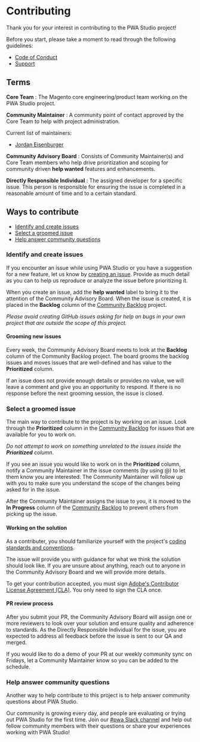 # Contributing

Thank you for your interest in contributing to the PWA Studio project!

Before you start, please take a moment to read through the following guidelines:

-   [Code of Conduct][]
-   [Support][]

## Terms

**Core Team**
: The Magento core engineering/product team working on the PWA Studio project.

**Community Maintainer**
: A community point of contact approved by the Core Team to help with project administration.

Current list of maintainers:

-   [Jordan Eisenburger](https://github.com/Jordaneisenburger)

**Community Advisory Board**
: Consists of Community Maintainer(s) and Core Team members who help drive prioritization and scoping for community driven **help wanted** features and enhancements.

**Directly Responsible Individual**
: The assigned developer for a specific issue.
This person is responsible for ensuring the issue is completed in a reasonable amount of time and to a certain standard.

## Ways to contribute

-   [Identify and create issues](#identify-and-create-issues)
-   [Select a groomed issue](#select-a-groomed-issue)
-   [Help answer community questions](#help-answer-community-questions)

### Identify and create issues

If you encounter an issue while using PWA Studio or you have a suggestion for a new feature, let us know by [creating an issue][].
Provide as much detail as you can to help us reproduce or analyze the issue before prioritizing it.

When you create an issue, add the **help wanted** label to bring it to the attention of the Community Advisory Board.
When the issue is created, it is placed in the **Backlog** column of the [Community Backlog][] project.

_Please avoid creating GitHub issues asking for help on bugs in your own project that are outside the scope of this project._

#### Grooming new issues

Every week, the Community Advisory Board meets to look at the **Backlog** column of the Community Backlog project.
The board grooms the backlog issues and moves issues that are well-defined and has value to the **Prioritized** column.

If an issue does not provide enough details or provides no value, we will leave a comment and give you an opportunity to respond.
If there is no response before the next grooming session, the issue is closed.

### Select a groomed issue

The main way to contribute to the project is by working on an issue.
Look through the **Prioritized** column in the [Community Backlog][] for issues that are available for you to work on.

_Do not attempt to work on something unrelated to the issues inside the **Prioritized** column._

If you see an issue you would like to work on in the **Prioritized** column, notify a Community Maintainer in the issue comments (by using @) to let them know you are interested.
The Community Maintainer will follow up with you to make sure you understand the scope of the changes being asked for in the issue.

After the Community Maintainer assigns the issue to you, it is moved to the **In Progress** column of the [Community Backlog][] to prevent others from picking up the issue.

#### Working on the solution

As a contributer, you should familiarize yourself with the project's [coding standards and conventions][].

The issue will provide you with guidance for what we think the solution should look like.
If you are unsure about anything, reach out to anyone in the Community Advisory Board and we will provide more details.

To get your contribution accepted, you must sign [Adobe's Contributor License Agreement (CLA)](https://opensource.adobe.com/cla.html).
You only need to sign the CLA once.

#### PR review process

After you submit your PR, the Community Advisory Board will assign one or more reviewers to look over your solution and ensure quality and adherence to standards.
As the Directly Responsible Individual for the issue, you are expected to address all feedback before the issue is sent to our QA and merged.

If you would like to do a demo of your PR at our weekly community sync on Fridays, let a Community Maintainer know so you can be added to the schedule.

### Help answer community questions

Another way to help contribute to this project is to help answer community questions about PWA Studio.

Our community is growing every day, and people are evaluating or trying out PWA Studio for the first time.
Join our [#pwa Slack channel][] and help out fellow community members with their questions or share your experiences working with PWA Studio!

[code of conduct]: CODE_OF_CONDUCT.md
[support]: SUPPORT.md
[community backlog]: https://github.com/magento/pwa-studio/projects/3
[#pwa slack channel]: https://magentocommeng.slack.com/archives/C71HNKYS2
[creating an issue]: https://github.com/magento/pwa-studio/issues/new/choose
[coding standards and conventions]: https://github.com/magento/pwa-studio/wiki/Project-coding-standards-and-conventions
